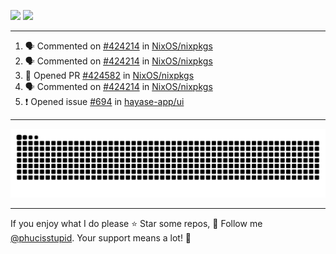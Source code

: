![](https://github-readme-stats.vercel.app/api?username=phucisstupid&show_icons=true&theme=catppuccin_mocha)
![](https://streak-stats.demolab.com?user=phucisstupid&theme=catppuccin_mocha)

---

<!--START_SECTION:activity-->
1. 🗣 Commented on [#424214](https://github.com/NixOS/nixpkgs/pull/424214#issuecomment-3065392299) in [NixOS/nixpkgs](https://github.com/NixOS/nixpkgs)
2. 🗣 Commented on [#424214](https://github.com/NixOS/nixpkgs/pull/424214#issuecomment-3065339710) in [NixOS/nixpkgs](https://github.com/NixOS/nixpkgs)
3. 💪 Opened PR [#424582](https://github.com/NixOS/nixpkgs/pull/424582) in [NixOS/nixpkgs](https://github.com/NixOS/nixpkgs)
4. 🗣 Commented on [#424214](https://github.com/NixOS/nixpkgs/pull/424214#issuecomment-3064631584) in [NixOS/nixpkgs](https://github.com/NixOS/nixpkgs)
5. ❗ Opened issue [#694](https://github.com/hayase-app/ui/issues/694) in [hayase-app/ui](https://github.com/hayase-app/ui)
<!--END_SECTION:activity-->

---

<picture>
  <source media="(prefers-color-scheme: dark)" srcset="https://raw.githubusercontent.com/phucisstupid/phucisstupid/output/github-contribution-grid-snake-dark.svg">
  <source media="(prefers-color-scheme: light)" srcset="https://raw.githubusercontent.com/phucisstupid/phucisstupid/output/github-contribution-grid-snake.svg">
  <img alt="GitHub Contribution Grid Snake" src="https://raw.githubusercontent.com/phucisstupid/phucisstupid/output/github-contribution-grid-snake.svg">
</picture>

---

If you enjoy what I do please ⭐ Star some repos, 👤 Follow me [@phucisstupid](https://github.com/phucisstupid). Your support means a lot! 💙
